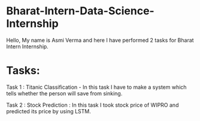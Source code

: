 # Bharat-Intern-Data-Science-Internship
Hello, My name is Asmi Verma and here I have performed 2 tasks for Bharat Intern Internship.

# Tasks:
Task 1 : Titanic Classification - In this task I have to make a system which tells whether the person will save from sinking.

Task 2 : Stock Prediction : In this task I took stock price of WIPRO and predicted its price by using LSTM.
